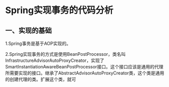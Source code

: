 # Spring实现事务的代码分析

## 一、实现的基础

1.Spring事务是基于AOP实现的。

2.Spring实现事务的方式是使用BeanPostProcessor，类名叫InfrastructureAdvisorAutoProxyCreator，实现了SmartInstantiationAwareBeanPostProcessor接口。这个接口应该是通用的代理所需要实现的接口。继承了AbstractAdvisorAutoProxyCreator类，这个类是通用的创建代理的类。扩展这个类，就可

